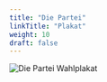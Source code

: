 ```yaml
---
title: "Die Partei"
linkTitle: "Plakat"
weight: 10
draft: false
---
```


![Die Partei Wahlplakat](images/plakate/diepartei.svg)